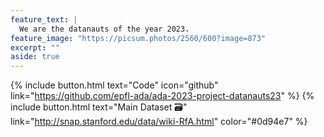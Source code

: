 ```yaml
---
feature_text: |
  We are the datanauts of the year 2023.
feature_image: "https://picsum.photos/2560/600?image=873"
excerpt: ""
aside: true
---
```


{% include button.html text="Code" icon="github" link="https://github.com/epfl-ada/ada-2023-project-datanauts23" %}  {% include button.html text="Main Dataset 🗃" link="http://snap.stanford.edu/data/wiki-RfA.html" color="#0d94e7" %} 
